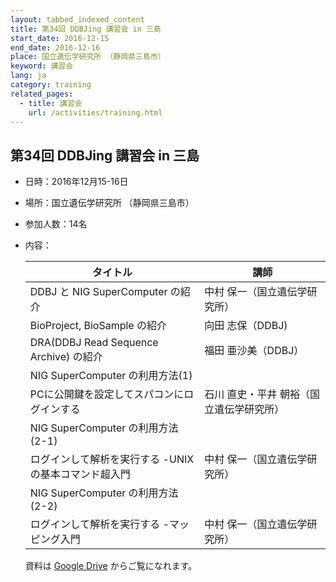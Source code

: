 ```yaml
---
layout: tabbed_indexed_content
title: 第34回 DDBJing 講習会 in 三島
start_date: 2016-12-15
end_date: 2016-12-16
place: 国立遺伝学研究所 （静岡県三島市）
keyword: 講習会
lang: ja
category: training
related_pages:
  - title: 講習会
    url: /activities/training.html
---
```


## 第34回 DDBJing 講習会 in 三島 <a name="34"></a>

-   日時：2016年12月15-16日

-   場所：国立遺伝学研究所 （静岡県三島市）

-   参加人数：14名

-   内容：

    |  タイトル  |  講師  |
    | ---- | ---- |
    |  DDBJ と NIG SuperComputer の紹介  |  中村 保一（国立遺伝学研究所）  |
    |  BioProject, BioSample の紹介  |  向田 志保（DDBJ)  |
    |  DRA(DDBJ Read Sequence Archive) の紹介  |  福田 亜沙美（DDBJ）  |
    |  NIG SuperComputer の利用方法(1)<br/>
    PCに公開鍵を設定してスパコンにログインする  |  石川 直史・平井 朝裕（国立遺伝学研究所）  |
    |  NIG SuperComputer の利用方法(2-1)<br/>
    ログインして解析を実行する -UNIX の基本コマンド超入門  |  中村 保一（国立遺伝学研究所）  |
    |  NIG SuperComputer の利用方法(2-2)<br/>
    ログインして解析を実行する -マッピング入門  |  中村 保一（国立遺伝学研究所）  |

    資料は [Google Drive](https://drive.google.com/drive/u/2/folders/1oZdHgrt8yzUEp2dWCA3JDneWpbKXn4pW) からご覧になれます。